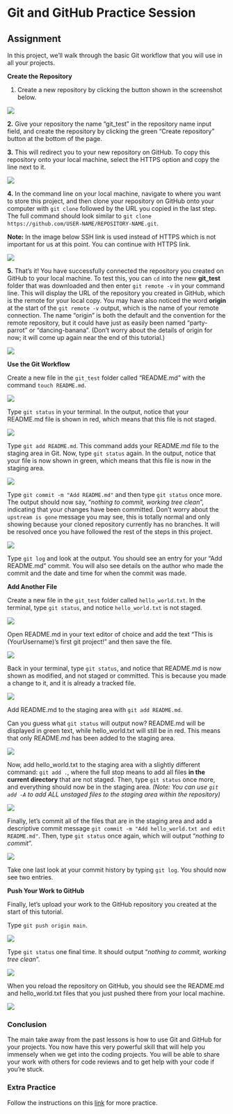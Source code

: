 # Git and GitHub Practice Session

## Assignment

In this project, we’ll walk through the basic Git workflow that you will use in all your projects.

**Create the Repository**

1. Create a new repository by clicking the button shown in the screenshot below.

![](<../../../../.gitbook/assets/image (91).png>)

&#x20;**2.** Give your repository the name “git\_test” in the repository name input field, and create the repository by clicking the green “Create repository” button at the bottom of the page.

**3.** This will redirect you to your new repository on GitHub. To copy this repository onto your local machine, select the HTTPS option and copy the line next to it.

![](<../../../../.gitbook/assets/image (196).png>)

**4.** In the command line on your local machine, navigate to where you want to store this project, and then clone your repository on GitHub onto your computer with `git clone` followed by the URL you copied in the last step. The full command should look similar to `git clone https://github.com/USER-NAME/REPOSITORY-NAME.git`.

**Note:** In the image below SSH link is used instead of HTTPS which is not important for us at this point. You can continue with HTTPS link.

![](<../../../../.gitbook/assets/image (158).png>)

**5.** That’s it! You have successfully connected the repository you created on GitHub to your local machine. To test this, you can `cd` into the new **git\_test** folder that was downloaded and then enter `git remote -v` in your command line. This will display the URL of the repository you created in GitHub, which is the remote for your local copy. You may have also noticed the word **origin** at the start of the `git remote -v` output, which is the name of your remote connection. The name “origin” is both the default and the convention for the remote repository, but it could have just as easily been named “party-parrot” or “dancing-banana”. (Don’t worry about the details of origin for now; it will come up again near the end of this tutorial.)&#x20;

![](<../../../../.gitbook/assets/image (109).png>)

**Use the Git Workflow**

Create a new file in the `git_test` folder called “README.md” with the command `touch README.md`.

![](<../../../../.gitbook/assets/image (181).png>)

Type `git status` in your terminal. In the output, notice that your README.md file is shown in red, which means that this file is not staged.

![](<../../../../.gitbook/assets/image (100).png>)

Type `git add README.md`. This command adds your README.md file to the staging area in Git. Now, type `git status` again. In the output, notice that your file is now shown in green, which means that this file is now in the staging area.

![](<../../../../.gitbook/assets/image (170).png>)

Type `git commit -m "Add README.md"` and then type `git status` once more. The output should now say, “_nothing to commit, working tree clean_”, indicating that your changes have been committed. Don’t worry about the `upstream is gone` message you may see, this is totally normal and only showing because your cloned repository currently has no branches. It will be resolved once you have followed the rest of the steps in this project.

![](<../../../../.gitbook/assets/image (208).png>)

Type `git log` and look at the output. You should see an entry for your “Add README.md” commit. You will also see details on the author who made the commit and the date and time for when the commit was made.

**Add Another File**

Create a new file in the `git_test` folder called `hello_world.txt`. In the terminal, type `git status`, and notice `hello_world.txt` is not staged.

![](<../../../../.gitbook/assets/image (77).png>)

Open README.md in your text editor of choice and add the text “This is (YourUsername)’s first git project!” and then save the file.

![](<../../../../.gitbook/assets/image (219).png>)

Back in your terminal, type `git status`, and notice that README.md is now shown as modified, and not staged or committed. This is because you made a change to it, and it is already a tracked file.

![](<../../../../.gitbook/assets/image (183).png>)

Add README.md to the staging area with `git add README.md`.

Can you guess what `git status` will output now? README.md will be displayed in green text, while hello\_world.txt will still be in red. This means that only README.md has been added to the staging area.

![](<../../../../.gitbook/assets/image (106).png>)

Now, add hello\_world.txt to the staging area with a slightly different command: `git add .`, where the full stop means to add all files **in the current directory** that are not staged. Then, type `git status` once more, and everything should now be in the staging area. _(Note: You can use `git add -A` to add ALL unstaged files to the staging area within the repository)_

![](<../../../../.gitbook/assets/image (193).png>)

Finally, let’s commit all of the files that are in the staging area and add a descriptive commit message `git commit -m "Add hello_world.txt and edit README.md"`. Then, type `git status` once again, which will output “_nothing to commit_”.

![](<../../../../.gitbook/assets/image (41).png>)

Take one last look at your commit history by typing `git log`. You should now see two entries.

**Push Your Work to GitHub**

Finally, let’s upload your work to the GitHub repository you created at the start of this tutorial.

Type `git push origin main`.

![](<../../../../.gitbook/assets/image (42).png>)

Type `git status` one final time. It should output “_nothing to commit, working tree clean_”.

![](<../../../../.gitbook/assets/image (122).png>)

When you reload the repository on GitHub, you should see the README.md and hello\_world.txt files that you just pushed there from your local machine.

![](<../../../../.gitbook/assets/image (221).png>)

### Conclusion

The main take away from the past lessons is how to use Git and GitHub for your projects. You now have this very powerful skill that will help you immensely when we get into the coding projects. You will be able to share your work with others for code reviews and to get help with your code if you’re stuck.

### Extra Practice

Follow the instructions on this [link](https://github.com/Migracode-Barcelona/learn-git) for more practice.
